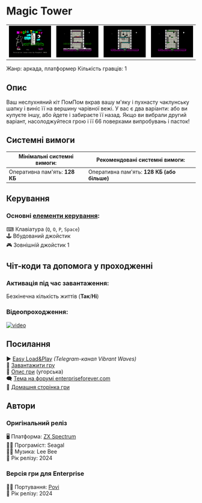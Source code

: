 # Magic Tower

| | | | |
| --- | --- | --- | --- |
|![screen1](screenshots/scrn_magictower_1.png)|![screen2](screenshots/scrn_magictower_2.png)|![screen3](screenshots/scrn_magictower_3.png)|![screen4](screenshots/scrn_magictower_4.png)|

Жанр: аркада, платформер
Кількість гравців: 1

## Опис

Ваш неслухняний кіт ПомПом вкрав вашу м'яку і пухнасту чаклунську шапку і виніс її на вершину чарівної вежі. У вас є два варіанти: або ви купуєте іншу, або йдете і забираєте її назад. Якщо ви вибрали другий варіант, насолоджуйтеся грою і її 66 поверхами випробувань і пасток!

## Системні вимоги

|Мінімальні системні вимоги:|Рекомендовані системні вимоги:|
|---------------------------|------------------------------|
|Оперативна пам'ять: **128 КБ**|Оперативна пам'ять: **128 КБ (або більше)**|  

## Керування

### Основні [елементи керування](../controllers.md):
⌨ Клавіатура (`Q`, `O`, `P`, `Space`)  
🕹 Вбудований джойстик  
🎮 Зовнішній джойстик 1

## Чіт-коди та допомога у проходженні

### Активація під час завантаження:
Безкінечна кількість життів (**Так**/**Ні**)  

### Відеопроходження:
[![video](https://img.youtube.com/vi/8AAqUJHXjaA/0.jpg)](https://www.youtube.com/watch?v=8AAqUJHXjaA)

## Посилання

▶ [Easy Load&Play](https://t.me/EP128k_Load_n_Play/749) *(Telegram-канал Vibrant Waves)*  
💾 [Завантажити гру](http://www.ep128.hu/Ep_Games/Prg/Magic_Tower.rar)  
📃 [Опис гри](http://www.ep128.hu/Games/Magic_Tower.htm) (угорська)  
🗨 [Тема на форумі enterpriseforever.com](https://enterpriseforever.com/spectrum-rol/magic-tower/)  
🏡 [Домашня сторінка гри](https://seagal112.itch.io/magic-tower)

## Автори
### Оригінальний реліз
🖥 Платформа: [ZX Spectrum](https://spectrumcomputing.co.uk/entry/43628/ZX-Spectrum/Magic_Tower)  
👨‍💻 Програміст: Seagal  
👨‍💻 Музика: Lee Bee  
📅 Рік релізу: 2024  

### Версія гри для Enterprise
👨‍💻 Портування: [Povi](../../community/povi.md)  
📅 Рік релізу: 2024
